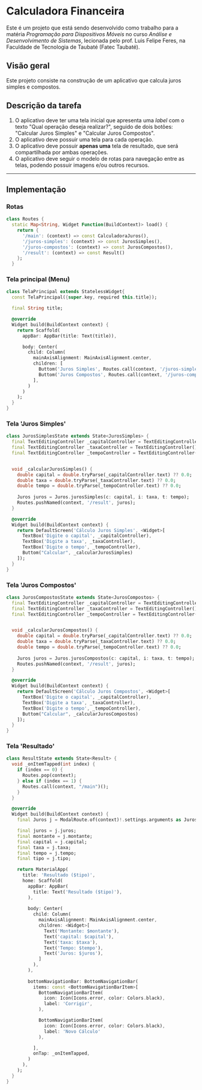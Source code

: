 # Calculadora Financeira

Este é um projeto que está sendo desenvolvido como trabalho para a matéria *Programação para Dispositivos Móveis* no curso *Análise e Desenvolvimento de Sistemas*, lecionada pelo prof. Luis Felipe Feres, na Faculdade de Tecnologia de Taubaté (Fatec Taubaté).

## Visão geral

Este projeto consiste na construção de um aplicativo que calcula juros simples e compostos.

## Descrição da tarefa

1. O aplicativo deve ter uma tela inicial que apresenta uma *label* com o texto "Qual operação deseja realizar?", seguido de dois botões: "Calcular Juros Simples" e "Calcular Juros Compostos".
2. O aplicativo deve possuir uma tela para cada operação.
3. O aplicativo deve possuir **apenas uma** tela de resultado, que será compartilhada por ambas operações.
4. O aplicativo deve seguir o modelo de rotas para navegação entre as telas, podendo possuir imagens e/ou outros recursos.

---

## Implementação

### Rotas

```dart
class Routes {
  static Map<String, Widget Function(BuildContext)> load() {
    return {
      '/main': (context) => const CalculadoraJuros(),
      '/juros-simples': (context) => const JurosSimples(),
      '/juros-compostos': (context) => const JurosCompostos(),
      '/result': (context) => const Result()
    };
  }
```

### Tela principal (Menu)

```dart
class TelaPrincipal extends StatelessWidget{
  const TelaPrincipal({super.key, required this.title});

  final String title;

  @override
  Widget build(BuildContext context) {
    return Scaffold(
      appBar: AppBar(title: Text(title)),

      body: Center(
        child: Column(
          mainAxisAlignment: MainAxisAlignment.center,
          children: [
            Buttom('Juros Simples', Routes.call(context, '/juros-simples')),
            Buttom('Juros Compostos', Routes.call(context, '/juros-compostos'))
          ],
        )
      )
    );
  }
}
```

### Tela 'Juros Simples'

```dart
class JurosSimplesState extends State<JurosSimples> {
  final TextEditingController _capitalController = TextEditingController();
  final TextEditingController _taxaController = TextEditingController();
  final TextEditingController _tempoController = TextEditingController();


  void _calcularJurosSimples() {
    double capital = double.tryParse(_capitalController.text) ?? 0.0;
    double taxa = double.tryParse(_taxaController.text) ?? 0.0;
    double tempo = double.tryParse(_tempoController.text) ?? 0.0;
    
    Juros juros = Juros.jurosSimples(c: capital, i: taxa, t: tempo);
    Routes.pushNamed(context, '/result', juros);
  }

  @override
  Widget build(BuildContext context) {
    return DefaultScreen('Cálculo Juros Simples', <Widget>[
      TextBox('Digite o capital', _capitalController),
      TextBox('Digite a taxa', _taxaController),
      TextBox('Digite o tempo', _tempoController),
      Buttom("Calcular", _calcularJurosSimples)
    ]);
  }
}
```

### Tela 'Juros Compostos'

```dart
class JurosCompostosState extends State<JurosCompostos> {
  final TextEditingController _capitalController = TextEditingController();
  final TextEditingController _taxaController = TextEditingController();
  final TextEditingController _tempoController = TextEditingController();


  void _calcularJurosCompostos() {
    double capital = double.tryParse(_capitalController.text) ?? 0.0;
    double taxa = double.tryParse(_taxaController.text) ?? 0.0;
    double tempo = double.tryParse(_tempoController.text) ?? 0.0;
    
    Juros juros = Juros.jurosCompostos(c: capital, i: taxa, t: tempo);
    Routes.pushNamed(context, '/result', juros);
  }

  @override
  Widget build(BuildContext context) {
    return DefaultScreen('Cálculo Juros Compostos', <Widget>[
      TextBox('Digite o capital', _capitalController),
      TextBox('Digite a taxa', _taxaController),
      TextBox('Digite o tempo', _tempoController),
      Buttom("Calcular", _calcularJurosCompostos)
    ]);
  }
}
```

### Tela 'Resultado'

```dart
class ResultState extends State<Result> {
  void _onItemTapped(int index) {
    if (index == 0) {
      Routes.pop(context);
    } else if (index == 1) {
      Routes.call(context, "/main")();
    }
  }

  @override
  Widget build(BuildContext context) {
    final Juros j = ModalRoute.of(context)!.settings.arguments as Juros;

    final juros = j.juros;
    final montante = j.montante;
    final capital = j.capital;
    final taxa = j.taxa;
    final tempo = j.tempo;
    final tipo = j.tipo;

    return MaterialApp(
      title: 'Resultado ($tipo)',
      home: Scaffold(
        appBar: AppBar(
          title: Text('Resultado ($tipo)'),
        ),
        
        body: Center(
          child: Column(
            mainAxisAlignment: MainAxisAlignment.center,
            children: <Widget>[
              Text('Montante: $montante'),
              Text('capital: $capital'),
              Text('taxa: $taxa'),
              Text('Tempo: $tempo'),
              Text('Juros: $juros'),
            ]
          ), 
        ),
      
        bottomNavigationBar: BottomNavigationBar(
          items: const <BottomNavigationBarItem>[
            BottomNavigationBarItem(
              icon: Icon(Icons.error, color: Colors.black),
              label: 'Corrigir',
            ),

            BottomNavigationBarItem(
              icon: Icon(Icons.error, color: Colors.black),
              label: 'Novo Cálculo'
            ),

          ],
          onTap: _onItemTapped,
        )
      ),
    );
  }
}
```
